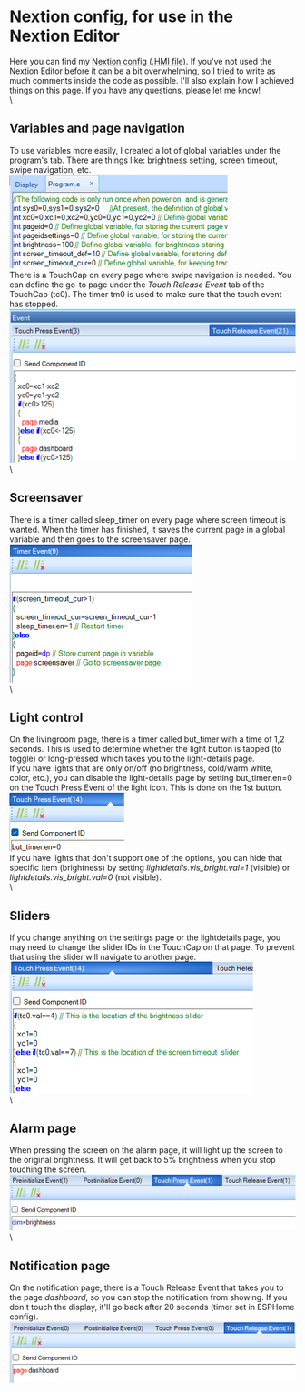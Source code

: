 # Nextion config, for use in the Nextion Editor
Here you can find my [Nextion config (.HMI file)](https://github.com/TyzzyT/Sonoff-NSPanel-with-ESPHome/blob/main/Nextion/nspanel_config.HMI). If you've not used the Nextion Editor before it can be a bit overwhelming, so I tried to write as much comments inside the code as possible. I'll also explain how I achieved things on this page. If you have any questions, please let me know!\
\
## Variables and page navigation
To use variables more easily, I created a lot of global variables under the program's tab. There are things like: brightness setting, screen timeout, swipe navigation, etc.\
![progams-variables](https://github.com/TyzzyT/Sonoff-NSPanel-with-ESPHome/blob/main/images/programs-variables.png?raw=true)\
There is a TouchCap on every page where swipe navigation is needed. You can define the go-to page under the _Touch Release Event_ tab of the TouchCap (tc0). The timer tm0 is used to make sure that the touch event has stopped.\
![touchcap-nagivation](https://github.com/TyzzyT/Sonoff-NSPanel-with-ESPHome/blob/main/images/touchcap-navigation.png?raw=true)\
\
## Screensaver
There is a timer called sleep_timer on every page where screen timeout is wanted. When the timer has finished, it saves the current page in a global variable and then goes to the screensaver page.\
![timer-screensaver](https://github.com/TyzzyT/Sonoff-NSPanel-with-ESPHome/blob/main/images/timer-screensaver.png?raw=true)\
\
## Light control
On the livingroom page, there is a timer called but_timer with a time of 1,2 seconds. This is used to determine whether the light button is tapped (to toggle) or long-pressed which takes you to the light-details page.\
If you have lights that are only on/off (no brightness, cold/warm white, color, etc.), you can disable the light-details page by setting but_timer.en=0 on the Touch Press Event of the light icon. This is done on the 1st button.\
![lightdetails-disablelongpress](https://github.com/TyzzyT/Sonoff-NSPanel-with-ESPHome/blob/main/images/lightdetails-disablelongpress.png?raw=true)\
If you have lights that don't support one of the options, you can hide that specific item (brightness) by setting _lightdetails.vis_bright.val=1_ (visible) or _lightdetails.vis_bright.val=0_ (not visible).\
\
## Sliders
If you change anything on the settings page or the lightdetails page, you may need to change the slider IDs in the TouchCap on that page. To prevent that using the slider will navigate to another page.\
![settings-touchcap-slider](https://github.com/TyzzyT/Sonoff-NSPanel-with-ESPHome/blob/main/images/settings-touchcap-slider.png?raw=true)\
\
## Alarm page
When pressing the screen on the alarm page, it will light up the screen to the original brightness. It will get back to 5% brightness when you stop touching the screen.\
![alarm-brightness](https://github.com/TyzzyT/Sonoff-NSPanel-with-ESPHome/blob/main/images/alarm-brightness.png?raw=true)\
\
## Notification page
On the notification page, there is a Touch Release Event that takes you to the page _dashboard_, so you can stop the notification from showing. If you don't touch the display, it'll go back after 20 seconds (timer set in ESPHome config).\
![notification-touchrelease](https://github.com/TyzzyT/Sonoff-NSPanel-with-ESPHome/blob/main/images/notification-touchrelease.png?raw=true)
